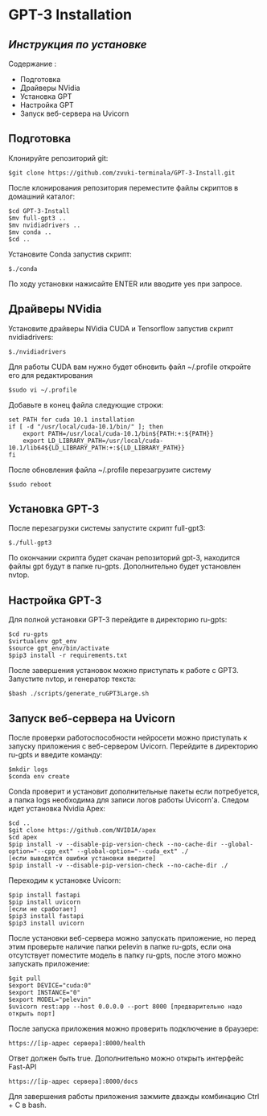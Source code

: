 # GPT-3 Installation
## _Инструкция по установке_

Содержание :

- Подготовка
- Драйверы NVidia
- Установка GPT
- Настройка GPT
- Запуск веб-сервера на Uvicorn

## Подготовка 



Клонируйте репозиторий git:

    $git clone https://github.com/zvuki-terminala/GPT-3-Install.git
    
После клонирования репозитория переместите файлы скриптов в домашний каталог:

    $cd GPT-3-Install
    $mv full-gpt3 ..
    $mv nvidiadrivers ..
    $mv conda ..
    $cd ..
    
Установите Conda запустив скрипт:

    $./conda
    
По ходу установки нажисайте ENTER или вводите yes при запросе.
    
## Драйверы NVidia

Установите драйверы NVidia CUDA и Tensorflow запустив скрипт nvidiadrivers:

    $./nvidiadrivers
   
Для работы CUDA вам нужно будет обновить файл ~/.profile откройте его для редактирования

    $sudo vi ~/.profile
    
Добавьте в конец файла следующие строки:

    set PATH for cuda 10.1 installation
    if [ -d "/usr/local/cuda-10.1/bin/" ]; then
        export PATH=/usr/local/cuda-10.1/bin${PATH:+:${PATH}}
        export LD_LIBRARY_PATH=/usr/local/cuda-10.1/lib64${LD_LIBRARY_PATH:+:${LD_LIBRARY_PATH}}
    fi

После обновления файла ~/.profile перезагрузите систему 

    $sudo reboot

## Установка GPT-3

После перезагрузки системы запустите скрипт full-gpt3:
    
    $./full-gpt3

По окончании скрипта будет скачан репозиторий gpt-3, находится файлы gpt будут в папке ru-gpts.
Дополнительно будет установлен nvtop.

## Настройка GPT-3

Для полной установки GPT-3 перейдите в директорию ru-gpts:

    $cd ru-gpts
    $virtualenv gpt_env
    $source gpt_env/bin/activate
    $pip3 install -r requirements.txt
  
После завершения установок можно приступать к работе с GPT3.
Запустите nvtop, и генератор текста: 
    
    $bash ./scripts/generate_ruGPT3Large.sh
    
    
## Запуск веб-сервера на Uvicorn

После проверки работоспособности нейросети можно приступать к запуску приложения с веб-сервером Uvicorn.
Перейдите в директорию ru-gpts и введите команду:

    $mkdir logs 
    $conda env create
    
Conda проверит и установит дополнительные пакеты если потребуется, а папка logs необходима для записи логов работы Uvicorn'а.
Следом идет установка Nvidia Apex:
    
    $cd ..
    $git clone https://github.com/NVIDIA/apex
    $cd apex
    $pip install -v --disable-pip-version-check --no-cache-dir --global-option="--cpp_ext" --global-option="--cuda_ext" ./
    [если выводятся ошибки установки введите]
    $pip install -v --disable-pip-version-check --no-cache-dir ./
   
Переходим к установке Uvicorn:

    $pip install fastapi
    $pip install uvicorn
    [если не сработает]
    $pip3 install fastapi
    $pip3 install uvicorn
    
После установки веб-сервера можно запускать приложение, но перед этим проверьте наличие папки pelevin в папке ru-gpts,
если она отсутствует поместите модель в папку ru-gpts, после этого можно запускать приложение:

    $git pull
    $export DEVICE="cuda:0"
    $export INSTANCE="0"
    $export MODEL="pelevin"
    $uvicorn rest:app --host 0.0.0.0 --port 8000 [предварительно надо открыть порт]
    
После запуска приложения можно проверить подключение в браузере:

    https://[ip-адрес сервера]:8000/health
    
Ответ должен быть true.
Дополнительно можно открыть интерфейс Fast-API

    https://[ip-адрес сервера]:8000/docs
    
Для завершения работы приложения зажмите дважды комбинацию Ctrl + C в bash.           
    

    

    
    

